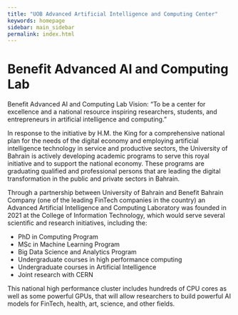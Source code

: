 ```yaml
---
title: "UOB Advanced Artificial Intelligence and Computing Center"
keywords: homepage
sidebar: main_sidebar
permalink: index.html
---
```


# Benefit Advanced AI and Computing Lab

Benefit Advanced AI and Computing Lab Vision: “To be a center for excellence and a national resource inspiring researchers, students, and entrepreneurs in artificial intelligence and computing.” 

In response to the initiative by H.M. the King for a comprehensive national plan for the needs of the digital economy and employing artificial intelligence technology in service and productive sectors, the University of Bahrain is actively developing academic programs to serve this royal initiative and to support the national economy. These programs are graduating qualified and professional persons that are leading the digital transformation in the public and private sectors in Bahrain. 

Through a partnership between University of Bahrain and Benefit Bahrain Company (one of the leading FinTech companies in the country) an Advanced Artificial Intelligence and Computing Laboratory was founded in 2021 at the College of Information Technology, which would serve several scientific and research initiatives, including the: 

- PhD in Computing Program 
- MSc in Machine Learning Program 
- Big Data Science and Analytics Program 
- Undergraduate courses in high performance computing 
- Undergraduate courses in Artificial Intelligence 
- Joint research with CERN 

This national high performance cluster includes hundreds of CPU cores as well as some powerful GPUs, that will allow researchers to build powerful AI models for FinTech, health, art, science, and other fields.
